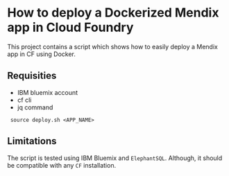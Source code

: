 # How to deploy a Dockerized Mendix app in Cloud Foundry
This project contains a script which shows how to easily deploy a Mendix app in CF using Docker.

## Requisities
* IBM bluemix account
* cf cli
* jq command

``` source deploy.sh <APP_NAME>```

## Limitations
The script is tested using IBM Bluemix and ```ElephantSQL```. Although, it should be compatible with any ```CF``` installation.
